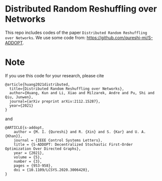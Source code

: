 # Distributed Random Reshuffling over Networks
This repo includes codes of the paper `Distributed Random Reshuffling over Networks`. We use some code from: https://github.com/qureshi-mi/S-ADDOPT.

# Note 

If you use this code for your research, please cite 
```
@article{huang2021distributed,
  title={Distributed Random Reshuffling over Networks},
  author={Huang, Kun and Li, Xiao and Milzarek, Andre and Pu, Shi and Qiu, Junwen},
  journal={arXiv preprint arXiv:2112.15287},
  year={2021}
}
```

and

```
@ARTICLE{s-addopt,
    author = {M. I. {Qureshi} and R. {Xin} and S. {Kar} and U. A. {Khan}},
    journal = {IEEE Control Systems Letters},
    title = {S-ADDOPT: Decentralized Stochastic First-Order Optimization Over Directed Graphs},
    year = {2021},
    volume = {5},
    number = {3},
    pages = {953-958},
    doi = {10.1109/LCSYS.2020.3006420},
}
```
